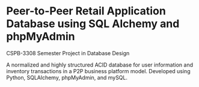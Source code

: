 # Peer-to-Peer Retail Application Database using SQL Alchemy and phpMyAdmin
CSPB-3308 Semester Project in Database Design

A normalized and highly structured ACID database for user information and inventory transactions in a P2P business platform model. Developed using Python, SQLAlchemy, phpMyAdmin, and mySQL. 
